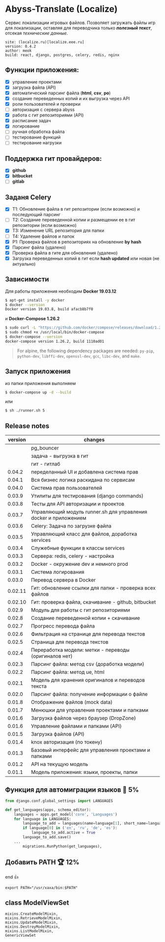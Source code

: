 # Abyss-Translate (Localize)

Сервис локализации игровых файлов. Позволяет загружать
файлы игр для локализации, оставляя для переводчика только
**_полезный текст_**, отсекая _технические данные_.

    site: (localize.ru)[localize.eee.ru]
    version: 0.4.2
    author: meok
    build: react, django, postgres, celery, redis, nginx

## Функции приложения:

- [x] управление проектами
- [x] загрузка файла (API)
- [x] автоматический парсинг файла (**html**, **csv**, **po**)
- [x] создание переведенных копий и их выгрузка через API
- [x] роли пользователей и проверки
- [ ] авторизация с сервера abyss
- [x] работа с гит репозиториями (API)
- [x] расписание задач
- [x] логирование
- [ ] ручная обработка файла
- [ ] тестирование функций
- [ ] тестирование нагрузки

## Поддержка гит провайдеров:

- [x] **github**
- [x] **bitbucket**
- [ ] **gitlab**

## Заданя Celery

- [x] T1: Обновление файла в гит репозитории (если возможно) и последующий парсинг
- [ ] T2: Создание переведенной копии и размещении ее в гит репозитории (если возможно)
- [x] T3: Изменение URL репозитория для папки
- [ ] T4: Удаление файлов и папок
- [x] P1: Проверка файлов в репозиториях на обновление **by hash**
- [x] Парсинг файла (удалено)
- [x] Проверка файла в гите для обновления (удалено)
- [x] Загрузка переведенных копий в гит если **hash updated** или новая (не актуально)

## Зависимости

Для работы приложения необходим **Docker 19.03.12**

```sh
$ apt-get install -y docker
$ docker --version
Docker version 19.03.8, build afacb8b7f0
```

и **Docker-Compose 1.26.2**

```sh
$ sudo curl -L "https://github.com/docker/compose/releases/download/1.26.2/docker-compose-$(uname -s)-$(uname -m)" -o /usr/local/bin/docker-compose
$ sudo chmod +x /usr/local/bin/docker-compose
$ docker-compose --version
docker-compose version 1.26.2, build 1110ad01
```

> For alpine, the following dependency packages are needed:
> `py-pip`, `python-dev`, `libffi-dev`, `openssl-dev`, `gcc`, `libc-dev`, and `make`.

## Запуск приложения

из папки приложения выполняем

```sh
$ docker-compose up -d --build
```

или

```sh
$ sh ./runner.sh 5
```

## Release notes

| version | changes                                                          |
| ------- | ---------------------------------------------------------------- |
|         | pg_bouncer                                          |
|         | задача - выгрузка в гит                                          |
|         | гит - гитлаб                                                     |
| 0.04.2  | переделанный UI и добавлена система прав                         |
| 0.04.1  | Вся бизнес логика раскидана по сервисам                          |
| 0.04.0  | Система прав пользователей                                       |
| 0.03.9  | Утилиты для тестирования (django commands)                       |
| 0.03.8  | Тесты для API авторизации и проектов                             |
| 0.03.7  | Управляющий модуль runner.sh для управления docker и приложением |
| 0.03.6  | Celery: Задача по загрузке файла                                 |
| 0.03.5  | Управляющий класс для файлов, доработка services                 |
| 0.03.4  | Служебные функции в классы services                              |
| 0.03.3  | Сервера: redis, celery - настройка                               |
| 0.03.2  | Docker - окружение dev и немного prod                            |
| 0.03.1  | Система логирования                                              |
| 0.03.0  | Перевод сервера в Docker                                         |
| 0.02.11 | Гит: обновление ссылки для папки - проверка всех файлов          |
| 0.02.10 | Гит: проверка файла, скачивание - github, bitbucket              |
| 0.02.9  | Модуль для работы с гит репозиториями                            |
| 0.02.8  | Создание переведенной копии + скачивание                         |
| 0.02.7  | Прогресс перевода файла                                          |
| 0.02.6  | Фильтрация на странице для перевода текстов                      |
| 0.02.5  | Страница для перевода текстов                                    |
| 0.02.4  | Переработка модели: метки - переводы (оригиналов нет)            |
| 0.02.3  | Парсинг файла: метод csv (доработка модели)                      |
| 0.02.2  | Парсинг файла: метод ue, html                                    |
| 0.02.1  | Модель для хранения оригиналов и переводов текста                |
| 0.02.0  | Парсинг файла: получение информации о файле                      |
| 0.01.8  | Отображение файлов (mock data)                                   |
| 0.01.7  | Менюшки для управления проектами и папками                       |
| 0.01.6  | Загрузка файлов через браузер (DropZone)                         |
| 0.01.6  | Управление файлами и папками (API)                               |
| 0.01.5  | Загрузка файлов (API)                                            |
| 0.01.4  | knox авторизация (по токену)                                     |
| 0.01.3  | Базовый интерфейс для управления проектами и папками             |
| 0.01.2  | API на текущую модель                                            |
| 0.01.1  | Модель приложения: языки, проекты, папки                         |

## Функция для автомиграции языков 💎 5%

```py
from django.conf.global_settings import LANGUAGES

def get_languages(apps, schema_editor):
    languages = apps.get_model('core', 'Languages')
    for language in LANGUAGES:
        language_to_add = languages(name=language[1], short_name=language[0])
        if language[0] in ('en', 'ru', 'de', 'es'):
            language_to_add.active = True
        language_to_add.save()
    ...
        migrations.RunPython(get_languages),
```

## Добавить PATH 🏆 12%

end :+1:

```
export PATH="/usr/xaxa/bin:$PATH"
```

## class ModelViewSet

```
mixins.CreateModelMixin,
mixins.RetrieveModelMixin,
mixins.UpdateModelMixin,
mixins.DestroyModelMixin,
mixins.ListModelMixin,
GenericViewSet
```
